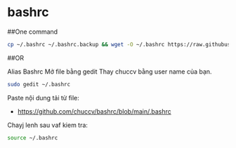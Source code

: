 # bashrc

##One command

```bash
cp ~/.bashrc ~/.bashrc.backup && wget -O ~/.bashrc https://raw.githubusercontent.com/chuccv/bashrc/main/.bashrc && source ~/.bashrc
```


##OR

Alias Bashrc
Mở file bằng gedit
Thay chuccv bằng user name của bạn.

```bash
sudo gedit ~/.bashrc
```

Paste nội dung tải từ file:
- https://github.com/chuccv/bashrc/blob/main/.bashrc


Chayj lenh sau vaf kiem tra:

```bash
source ~/.bashrc
```
